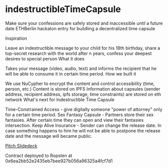# indestructibleTimeCapsule
Make sure your confessions are safely stored and inaccessible until a future date
ETHBerlin hackaton entry for buildling a decentralized time capsule

Inspiration

Leave an indestructible message to your child for his 18th birthday, share a top-secret research with the world after n years, confess your deepest desires to special person
What it does

Takes your message (video, audio, text) and informs the recipient that he will be able to consume it in certain time period.
How we built it

We use NuCypher to encrypt the content and control accessibility (time, person, etc.) Content is stored on IPFS Information about capsules (sender address, recipient address, ipfs storage, time constraints) are stored on eth network
What's next for Indestructible Time Capsule

Time-Constrained Access - give digitally someone "power of attorney" only for a certain time period. Sex Fantasy Capsule - Partners store their sex fantasies. After certain time they can open and view their fantasies intersection. Keep Alive Insurance - Sender can change the release date. In case something happens to him he will not be able to postpone the release date and the message will became public.

[Pitch Slidedeck](docs/Indestructible%20time%20capsule.pdf)

Contract deployed to Ropsten at 0x6ea2bb52e2435eb7bee927b056a96325a4fcf7d1
